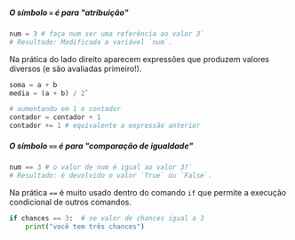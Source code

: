 ##### O símbolo `=` é para "atribuição" 

```python
num = 3 # faça num ser uma referência ao valor 3`
# Resultado: Modificada a variável `num`.
```

Na prática do lado direito aparecem expressões que produzem valores diversos (e são avaliadas primeiro!).

```python
soma = a + b
media = (a + b) / 2`

# aumentando em 1 o contador
contador = contador + 1
contador += 1 # equivalente a expressão anterior
```

##### O símbolo `==` é para "comparação de igualdade"

```python
num == 3 # o valor de num é igual ao valor 3?`
# Resultado: é devolvido o valor `True` ou `False`.
```

Na prática  `==`   é muito usado dentro do comando  `if` que permite a execução condicional de outros comandos.

```python
if chances == 3:  # se valor de chances igual a 3
    print("você tem três chances")
```